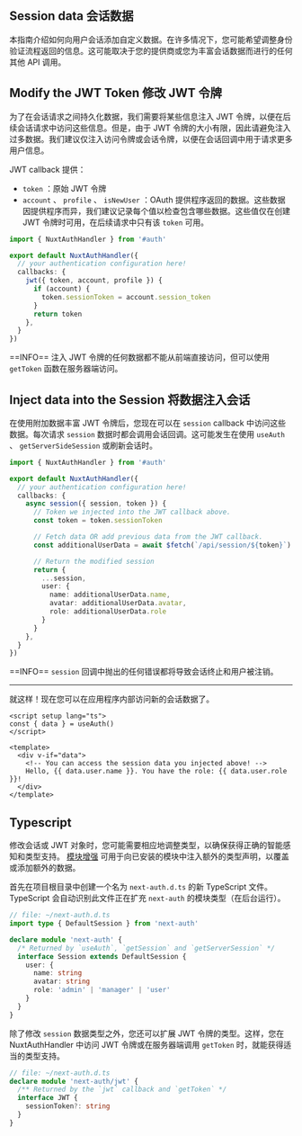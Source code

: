 ## Session data 会话数据

本指南介绍如何向用户会话添加自定义数据。在许多情况下，您可能希望调整身份验证流程返回的信息。这可能取决于您的提供商或您为丰富会话数据而进行的任何其他 API 调用。

## Modify the JWT Token 修改 JWT 令牌

为了在会话请求之间持久化数据，我们需要将某些信息注入 JWT 令牌，以便在后续会话请求中访问这些信息。但是，由于 JWT 令牌的大小有限，因此请避免注入过多数据。我们建议仅注入访问令牌或会话令牌，以便在会话回调中用于请求更多用户信息。

JWT callback 提供：

- `token` ：原始 JWT 令牌
- `account` 、 `profile` 、 `isNewUser` ：OAuth 提供程序返回的数据。这些数据因提供程序而异，我们建议记录每个值以检查包含哪些数据。这些值仅在创建 JWT 令牌时可用，在后续请求中只有该 `token` 可用。

```ts
import { NuxtAuthHandler } from '#auth'

export default NuxtAuthHandler({
  // your authentication configuration here!
  callbacks: {
    jwt({ token, account, profile }) {
      if (account) {
        token.sessionToken = account.session_token
      }
      return token
    },
  }
})
```



==INFO==
注入 JWT 令牌的任何数据都不能从前端直接访问，但可以使用 `getToken` 函数在服务器端访问。

## Inject data into the Session 将数据注入会话

在使用附加数据丰富 JWT 令牌后，您现在可以在 `session` callback 中访问这些数据。每次请求 `session` 数据时都会调用会话回调。这可能发生在使用 `useAuth` 、 `getServerSideSession` 或刷新会话时。

```ts
import { NuxtAuthHandler } from '#auth'

export default NuxtAuthHandler({
  // your authentication configuration here!
  callbacks: {
    async session({ session, token }) {
      // Token we injected into the JWT callback above.
      const token = token.sessionToken

      // Fetch data OR add previous data from the JWT callback.
      const additionalUserData = await $fetch(`/api/session/${token}`)

      // Return the modified session
      return {
        ...session,
        user: {
          name: additionalUserData.name,
          avatar: additionalUserData.avatar,
          role: additionalUserData.role
        }
      }
    },
  }
})
```



==INFO==
`session` 回调中抛出的任何错误都将导致会话终止和用户被注销。

---

就这样！现在您可以在应用程序内部访问新的会话数据了。

```vue
<script setup lang="ts">
const { data } = useAuth()
</script>

<template>
  <div v-if="data">
    <!-- You can access the session data you injected above! -->
    Hello, {{ data.user.name }}. You have the role: {{ data.user.role }}!
  </div>
</template>
```



## Typescript

修改会话或 JWT 对象时，您可能需要相应地调整类型，以确保获得正确的智能感知和类型支持。 [模块增强](https://www.typescriptlang.org/docs/handbook/declaration-merging.html#module-augmentation) 可用于向已安装的模块中注入额外的类型声明，以覆盖或添加额外的数据。

首先在项目根目录中创建一个名为 `next-auth.d.ts` 的新 TypeScript 文件。TypeScript 会自动识别此文件正在扩充 `next-auth` 的模块类型（在后台运行）。

```ts
// file: ~/next-auth.d.ts
import type { DefaultSession } from 'next-auth'

declare module 'next-auth' {
  /* Returned by `useAuth`, `getSession` and `getServerSession` */
  interface Session extends DefaultSession {
    user: {
      name: string
      avatar: string
      role: 'admin' | 'manager' | 'user'
    }
  }
}
```



除了修改 `session` 数据类型之外，您还可以扩展 JWT 令牌的类型。这样，您在 NuxtAuthHandler 中访问 JWT 令牌或在服务器端调用 `getToken` 时，就能获得适当的类型支持。

```ts
// file: ~/next-auth.d.ts
declare module 'next-auth/jwt' {
  /** Returned by the `jwt` callback and `getToken` */
  interface JWT {
    sessionToken?: string
  }
}
```

